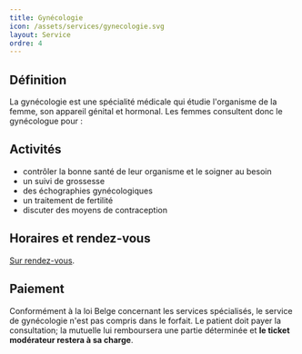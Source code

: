 ```yaml
---
title: Gynécologie
icon: /assets/services/gynecologie.svg
layout: Service
ordre: 4
---
```

## Définition
La gynécologie est une spécialité médicale qui étudie l'organisme de la femme, son appareil génital et hormonal. Les femmes consultent donc le gynécologue pour :

## Activités
- contrôler la bonne santé de leur organisme et le soigner au besoin
- un suivi de grossesse
- des échographies gynécologiques
- un traitement de fertilité
- discuter des moyens de contraception

## Horaires et rendez-vous
[Sur rendez-vous](/rendez-vous).

## Paiement
Conformément à la loi Belge concernant les services spécialisés, le service de gynécologie n'est pas compris dans le forfait. Le patient doit payer la consultation; la mutuelle lui remboursera une partie déterminée et **le ticket modérateur restera à sa charge**.
